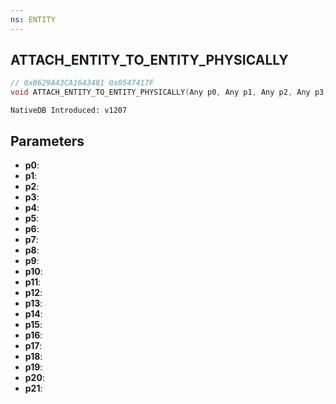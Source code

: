 ```yaml
---
ns: ENTITY
---
```

## ATTACH_ENTITY_TO_ENTITY_PHYSICALLY

```c
// 0xB629A43CA1643481 0x0547417F
void ATTACH_ENTITY_TO_ENTITY_PHYSICALLY(Any p0, Any p1, Any p2, Any p3, Any p4, Any p5, Any p6, Any p7, Any p8, Any p9, Any p10, Any p11, Any p12, Any p13, Any p14, Any p15, Any p16, Any p17, Any p18, Any p19, Any p20, Any p21);
```

```
NativeDB Introduced: v1207
```

## Parameters
* **p0**:
* **p1**:
* **p2**:
* **p3**:
* **p4**:
* **p5**:
* **p6**:
* **p7**:
* **p8**:
* **p9**:
* **p10**:
* **p11**:
* **p12**:
* **p13**:
* **p14**:
* **p15**:
* **p16**:
* **p17**:
* **p18**:
* **p19**:
* **p20**:
* **p21**:
